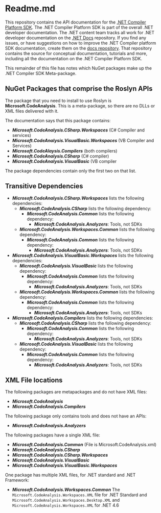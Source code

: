 # Readme.md

This repository contains the API documentation for the
[.NET Compiler Platform SDK](https://github.com/dotnet/roslyn-sdk). The .NET
Compiler Platform SDK is part of the overall .NET developer documentation.
The .NET content team tracks all work for .NET developer documentation
on the [.NET Docs](https://github.com/dotnet/docs) repository. If you find
any issues, or have suggestions on how to improve the .NET Compiler platform
SDK documentation, create them on the [docs repository](https://github.com/dotnet/docs/issues).
That repository contains the source for conceptual documentation, tutorials and more,
including all the documentation on the .NET Compiler Platform SDK.

This remainder of this file has notes which NuGet packages make up the
.NET Compiler SDK Meta-package.

## NuGet Packages that comprise the Roslyn APIs

The package that you need to install to use Roslyn is
**Microsoft.CodeAnalysis**.  This is a meta-package, so
there are no DLLs or XML files delivered with it.

The documentation says that this package contains:

- ***Microsoft.CodeAnalysis.CSharp.Workspaces*** (C# Compiler and services)
- ***Microsoft.CodeAnalysis.VisualBasic.Workspaces*** (VB Compiler and Services)
- ***Microsoft.CodeAlaysis.Compilers*** (both compilers)
- ***Microsoft.CodeAnalysis.CSharp*** (C# compiler)
- ***Microsoft.CodeAnalysis.VisualBasic*** (VB compiler

The package dependencies contain only the first two on that list.

## Transitive Dependencies

- ***Microsoft.CodeAnalysis.CSharp.Workspaces*** lists the following dependencies:
  - ***Microsoft.CodeAnalysis.CSharp*** lists the following dependency:
    - ***Microsoft.CodeAnalysis.Common*** lists the following dependency:
      - ***Microsoft.CodeAnalysis.Analyzers***: Tools, not SDKs
  - ***Microsoft.CodeAnalysis.Workspaces.Common*** lists the following dependency:
    - ***Microsoft.CodeAnalysis.Common*** lists the following dependency:
      - ***Microsoft.CodeAnalysis.Analyzers***: Tools, not SDKs
- ***Microsoft.CodeAnalysis.VisualBasic.Workspaces*** lists the following dependencies:
  - ***Microsoft.CodeAnalysis.VisualBasic*** lists the following dependency:
    - ***Microsoft.CodeAnalysis.Common*** lists the following dependency:
      - ***Microsoft.CodeAnalysis.Analyzers***: Tools, not SDKs
  - ***Microsoft.CodeAnalysis.Workspaces.Common*** lists the following dependency:
    - ***Microsoft.CodeAnalysis.Common*** lists the following dependency:
      - ***Microsoft.CodeAnalysis.Analyzers***: Tools, not SDKs
- ***Microsoft.CodeAnalysis.Compilers*** lists the following dependencies:
  - ***Microsoft.CodeAnalysis.CSharp*** lists the following dependency:
    - ***Microsoft.CodeAnalysis.Common*** lists the following dependency:
      - ***Microsoft.CodeAnalysis.Analyzers***: Tools, not SDKs
  - ***Microsoft.CodeAnalysis.VisualBasic*** lists the following dependency:
    - ***Microsoft.CodeAnalysis.Common*** lists the following dependency:
      - ***Microsoft.CodeAnalysis.Analyzers***: Tools, not SDKs

## XML File locations

The following packages are metapackages and do not have XML files:

- ***Microsoft.CodeAnalysis***
- ***Microsoft.CodeAnalysis.Compilers***

The following package only contains tools and does not have an APIs:

- ***Microsoft.CodeAnalysis.Analyzers***

The following packages have a single XML file:

- ***Microsoft.CodeAnalysis.Common*** (File is Microsoft.CodeAnalysis.xml)
- ***Microsoft.CodeAnalysis.CSharp***
- ***Microsoft.CodeAnalysis.CSharp.Workspaces***
- ***Microsoft.CodeAnalysis.VisualBasic***
- ***Microsoft.CodeAnalysis.VisualBasic.Workspaces***

One package has multiple XML files, for .NET standard and .NET Framework:

- ***Microsoft.CodeAnalysis.Workspaces.Common***
The `Microsoft.CodeAnalysis.Workspaces.XML` file for .NET Standard and
`Microsoft.CodeAnalysis.Workspaces.Desktop.XML` and `Microsoft.CodeAnalysis.Workspaces.XML` for .NET 4.6

